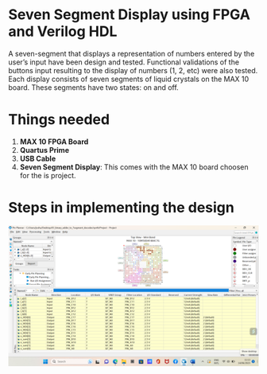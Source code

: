 # Seven Segment Display using FPGA and Verilog HDL
A seven-segment that displays a representation of numbers entered by the user’s input have been design and tested. Functional validations of the buttons input resulting to the display of numbers (1, 2, etc) were also tested. Each display consists of seven segments of liquid crystals on the MAX 10 board. These segments have two states: on and off. 

# Things needed 
1. ****MAX 10 FPGA Board****
2. ****Quartus Prime****
3. ****USB Cable****
4. ****Seven Segment Display****: This comes with the MAX 10 board choosen for the is project.

# Steps in implementing the design

![pins](Pins_Assignment.png)

